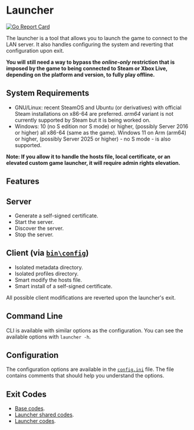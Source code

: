 # Launcher

[![Go Report Card](https://goreportcard.com/badge/github.com/luskaner/aoe2DELanServer/launcher)](https://goreportcard.com/report/github.com/luskaner/aoe2DELanServer/launcher)

The launcher is a tool that allows you to launch the game to connect to the LAN server. It also handles configuring the
system and reverting that configuration upon exit.

**You will still need a way to bypass the *online-only* restriction that is imposed by the game to being connected to
Steam or Xbox Live, depending on the platform and version, to fully play offline.**

## System Requirements

- GNU/Linux: recent SteamOS and Ubuntu (or derivatives) with official Steam installations on x86-64 are preferred. *arm64* variant is not currently supported by Steam but it is being worked on.
- Windows: 10 (no S edition nor S mode) or higher, (possibly Server 2016 or higher) all x86-64 (same as the game).
  Windows 11 on Arm (arm64) or higher, (possibly Server 2025 or higher) - no S mode - is also supported.

**Note: If you allow it to handle the hosts file, local certificate, or an elevated custom game launcher, it will
require
admin rights elevation.**

## Features

## Server

- Generate a self-signed certificate.
- Start the server.
- Discover the server.
- Stop the server.

## Client (via [`bin\config`](../launcher-config/README.md))

- Isolated metadata directory.
- Isolated profiles directory.
- Smart modify the hosts file.
- Smart install of a self-signed certificate.

All possible client modifications are reverted upon the launcher's exit.

## Command Line

CLI is available with similar options as the configuration. You can see the available options with
`launcher -h`.

## Configuration

The configuration options are available in the [`config.ini`](resources/config.ini) file. The file contains comments
that
should help you understand the options.

## Exit Codes

* [Base codes](../common/errors.go).
* [Launcher shared codes](../launcher-common/errors.go).
* [Launcher codes](internal/errors.go).
